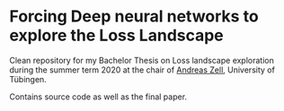 # Forcing Deep neural networks to explore the Loss Landscape
Clean repository for my Bachelor Thesis on Loss landscape exploration during the summer term  2020 at the chair of [Andreas Zell](https://uni-tuebingen.de/fakultaeten/mathematisch-naturwissenschaftliche-fakultaet/fachbereiche/informatik/lehrstuehle/kognitive-systeme/the-chair/staff/prof-dr-andreas-zell/), University of Tübingen.

Contains source code as well as the final paper.
